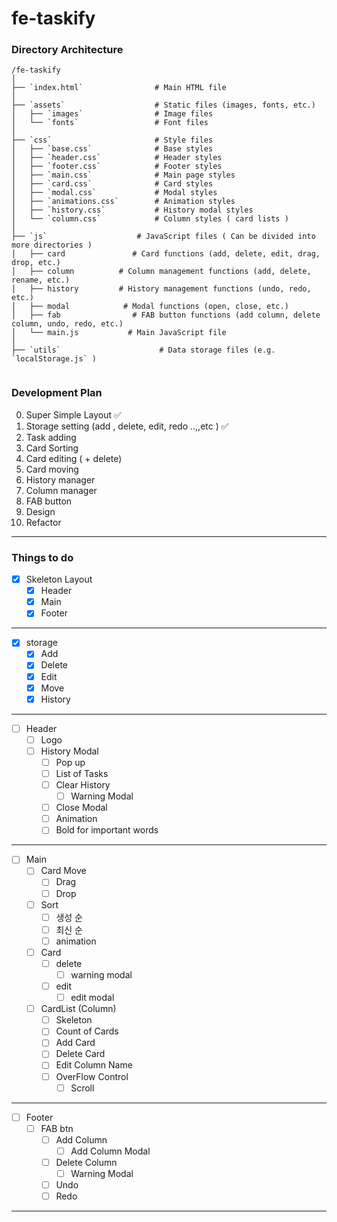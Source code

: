 # fe-taskify

### Directory Architecture

```
/fe-taskify
│
├── `index.html`                # Main HTML file
│
├── `assets`                    # Static files (images, fonts, etc.)
│   ├── `images`                # Image files
│   └── `fonts`                 # Font files
│
├── `css`                       # Style files
│   ├── `base.css`              # Base styles
│   ├── `header.css`            # Header styles
│   ├── `footer.css`            # Footer styles
│   ├── `main.css`              # Main page styles
│   ├── `card.css`              # Card styles
│   ├── `modal.css`             # Modal styles
│   ├── `animations.css`        # Animation styles
│   ├── `history.css`           # History modal styles
│   └── `column.css`            # Column styles ( card lists )
│
├── `js`                    # JavaScript files ( Can be divided into more directories )
│   ├── card               # Card functions (add, delete, edit, drag, drop, etc.)
│   ├── column          # Column management functions (add, delete, rename, etc.)
│   ├── history         # History management functions (undo, redo, etc.)
│   ├── modal            # Modal functions (open, close, etc.)
│   ├── fab                # FAB button functions (add column, delete column, undo, redo, etc.)
│   └── main.js           # Main JavaScript file
│
├── `utils`                      # Data storage files (e.g. `localStorage.js` )
    
```

### Development Plan

0. Super Simple Layout ✅
1. Storage setting (add , delete, edit, redo ..,,etc ) ✅
2. Task adding
3. Card Sorting
4. Card editing ( + delete)
5. Card moving
6. History manager
7. Column manager
8. FAB button
9. Design
10. Refactor

---

### Things to do

- [x] Skeleton Layout
    - [x] Header
    - [x] Main
    - [x] Footer

---

- [x] storage
    - [x] Add
    - [x] Delete
    - [x] Edit
    - [x] Move
    - [x] History

---

- [ ] Header
    - [ ] Logo
    - [ ] History Modal
        - [ ] Pop up
        - [ ] List of Tasks
        - [ ] Clear History
            - [ ] Warning Modal
        - [ ] Close Modal
        - [ ] Animation
        - [ ] Bold for important words

--- 

- [ ] Main
    - [ ] Card Move
        - [ ] Drag
        - [ ] Drop
    - [ ] Sort
        - [ ] 생성 순
        - [ ] 최신 순
        - [ ] animation
    - [ ] Card
        - [ ] delete
            - [ ] warning modal
        - [ ] edit
            - [ ] edit modal
    - [ ] CardList (Column)
        - [ ] Skeleton
        - [ ] Count of Cards
        - [ ] Add Card
        - [ ] Delete Card
        - [ ] Edit Column Name
        - [ ] OverFlow Control
            - [ ] Scroll

---

- [ ] Footer
    - [ ] FAB btn
        - [ ] Add Column
            - [ ] Add Column Modal
        - [ ] Delete Column
            - [ ] Warning Modal
        - [ ] Undo
        - [ ] Redo

---
 